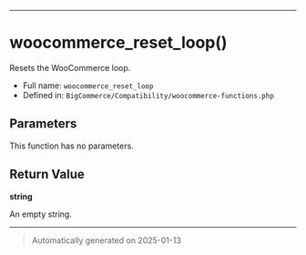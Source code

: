 ***

# woocommerce_reset_loop()

Resets the WooCommerce loop.




* Full name: `woocommerce_reset_loop`
* Defined in: `BigCommerce/Compatibility/woocommerce-functions.php`

## Parameters

This function has no parameters.

## Return Value

**string**

An empty string.

***
> Automatically generated on 2025-01-13
